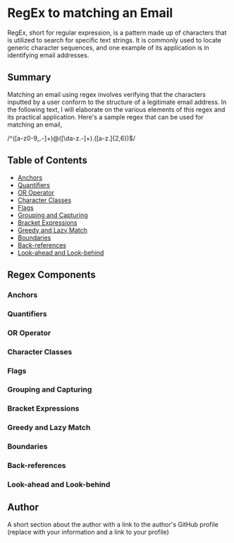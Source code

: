 # RegEx to matching an Email

RegEx, short for regular expression, is a pattern made up of characters that is utilized to search for specific text strings. It is commonly used to locate generic character sequences, and one example of its application is in identifying email addresses.

## Summary

Matching an email using regex involves verifying that the characters inputted by a user conform to the structure of a legitimate email address. In the following text, I will elaborate on the various elements of this regex and its practical application. Here's a sample regex that can be used for matching an email,

/^([a-z0-9_\.-]+)@([\da-z\.-]+)\.([a-z\.]{2,6})$/ 


## Table of Contents

- [Anchors](#anchors)
- [Quantifiers](#quantifiers)
- [OR Operator](#or-operator)
- [Character Classes](#character-classes)
- [Flags](#flags)
- [Grouping and Capturing](#grouping-and-capturing)
- [Bracket Expressions](#bracket-expressions)
- [Greedy and Lazy Match](#greedy-and-lazy-match)
- [Boundaries](#boundaries)
- [Back-references](#back-references)
- [Look-ahead and Look-behind](#look-ahead-and-look-behind)

## Regex Components

### Anchors

### Quantifiers

### OR Operator

### Character Classes

### Flags

### Grouping and Capturing

### Bracket Expressions

### Greedy and Lazy Match

### Boundaries

### Back-references

### Look-ahead and Look-behind

## Author

A short section about the author with a link to the author's GitHub profile (replace with your information and a link to your profile)
